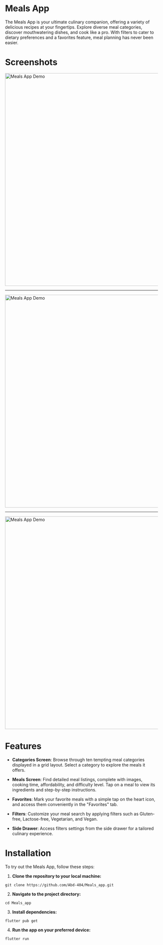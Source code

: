 # Meals App

The Meals App is your ultimate culinary companion, offering a variety of delicious recipes at your fingertips. Explore diverse meal categories, discover mouthwatering dishes, and cook like a pro. With filters to cater to dietary preferences and a favorites feature, meal planning has never been easier.

# Screenshots

<img src="assets/meals.gif" alt="Meals App Demo" height="700" />

<hr>

<img src="assets/favourites.gif" alt="Meals App Demo" height="700" />

<hr>

<img src="assets/filters.gif" alt="Meals App Demo" height="700" />


# Features

- **Categories Screen**: Browse through ten tempting meal categories displayed in a grid layout. Select a category to explore the meals it offers.

- **Meals Screen**: Find detailed meal listings, complete with images, cooking time, affordability, and difficulty level. Tap on a meal to view its ingredients and step-by-step instructions.

- **Favorites**: Mark your favorite meals with a simple tap on the heart icon, and access them conveniently in the "Favorites" tab.

- **Filters**: Customize your meal search by applying filters such as Gluten-free, Lactose-free, Vegetarian, and Vegan.

- **Side Drawer**: Access filters settings from the side drawer for a tailored culinary experience.

# Installation

To try out the Meals App, follow these steps:

1. **Clone the repository to your local machine:**

```
git clone https://github.com/Abd-404/Meals_app.git
```

2. **Navigate to the project directory:**

```
cd Meals_app
```

3. **Install dependencies:**

```
flutter pub get
```

4. **Run the app on your preferred device:**

```
flutter run
```

